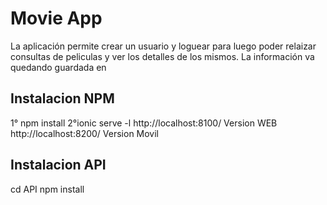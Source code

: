 # Movie App

La aplicación permite crear un usuario y loguear para luego poder relaizar consultas de peliculas y ver los detalles de los mismos.
La información va quedando guardada en 

## Instalacion NPM

1° npm install
2°ionic serve -l
http://localhost:8100/ Version WEB
http://localhost:8200/ Version Movil

## Instalacion API
cd API
npm install
